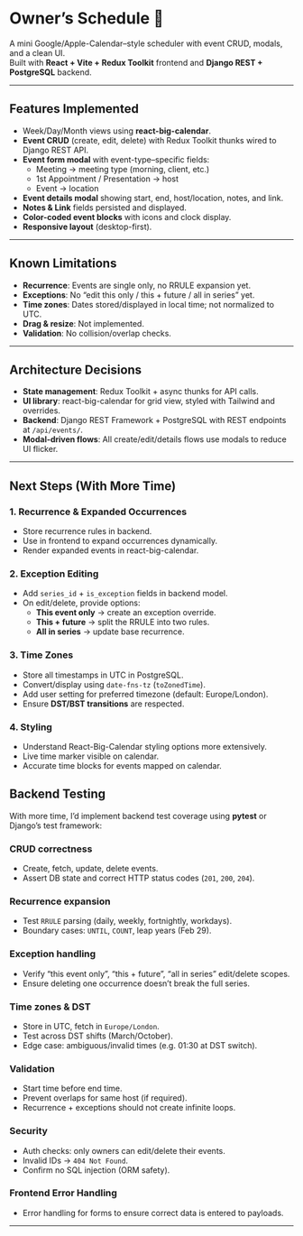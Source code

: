 # Owner’s Schedule 📅

A mini Google/Apple-Calendar–style scheduler with event CRUD, modals, and a clean UI.  
Built with **React + Vite + Redux Toolkit** frontend and **Django REST + PostgreSQL** backend.

---

## Features Implemented

- Week/Day/Month views using **react-big-calendar**.  
- **Event CRUD** (create, edit, delete) with Redux Toolkit thunks wired to Django REST API.  
- **Event form modal** with event-type–specific fields:
  - Meeting → meeting type (morning, client, etc.)  
  - 1st Appointment / Presentation → host  
  - Event → location  
- **Event details modal** showing start, end, host/location, notes, and link.  
- **Notes & Link** fields persisted and displayed.  
- **Color-coded event blocks** with icons and clock display.  
- **Responsive layout** (desktop-first).  

---

## Known Limitations

- **Recurrence**: Events are single only, no RRULE expansion yet.  
- **Exceptions**: No “edit this only / this + future / all in series” yet.  
- **Time zones**: Dates stored/displayed in local time; not normalized to UTC.  
- **Drag & resize**: Not implemented.  
- **Validation**: No collision/overlap checks.  

---

## Architecture Decisions

- **State management**: Redux Toolkit + async thunks for API calls.  
- **UI library**: react-big-calendar for grid view, styled with Tailwind and overrides.  
- **Backend**: Django REST Framework + PostgreSQL with REST endpoints at `/api/events/`.  
- **Modal-driven flows**: All create/edit/details flows use modals to reduce UI flicker.   

---

## Next Steps (With More Time)

### 1. Recurrence & Expanded Occurrences
- Store recurrence rules in backend.  
- Use in frontend to expand occurrences dynamically.  
- Render expanded events in react-big-calendar.  

### 2. Exception Editing
- Add `series_id` + `is_exception` fields in backend model.  
- On edit/delete, provide options:  
  - **This event only** → create an exception override.  
  - **This + future** → split the RRULE into two rules.  
  - **All in series** → update base recurrence.  

### 3. Time Zones
- Store all timestamps in UTC in PostgreSQL.  
- Convert/display using `date-fns-tz` (`toZonedTime`).  
- Add user setting for preferred timezone (default: Europe/London).  
- Ensure **DST/BST transitions** are respected.  

### 4. Styling
- Understand React-Big-Calendar styling options more extensively.
- Live time marker visible on calendar.
- Accurate time blocks for events mapped on calendar.  

##  Backend Testing

With more time, I’d implement backend test coverage using **pytest** or Django’s test framework:

### CRUD correctness
- Create, fetch, update, delete events.  
- Assert DB state and correct HTTP status codes (`201`, `200`, `204`).  

### Recurrence expansion
- Test `RRULE` parsing (daily, weekly, fortnightly, workdays).  
- Boundary cases: `UNTIL`, `COUNT`, leap years (Feb 29).  

### Exception handling
- Verify “this event only”, “this + future”, “all in series” edit/delete scopes.  
- Ensure deleting one occurrence doesn’t break the full series.  

### Time zones & DST
- Store in UTC, fetch in `Europe/London`.  
- Test across DST shifts (March/October).  
- Edge case: ambiguous/invalid times (e.g. 01:30 at DST switch).  

### Validation
- Start time before end time.  
- Prevent overlaps for same host (if required).  
- Recurrence + exceptions should not create infinite loops.  

### Security
- Auth checks: only owners can edit/delete their events.  
- Invalid IDs → `404 Not Found`.  
- Confirm no SQL injection (ORM safety).

### Frontend Error Handling
- Error handling for forms to ensure correct data is entered to payloads.

---
